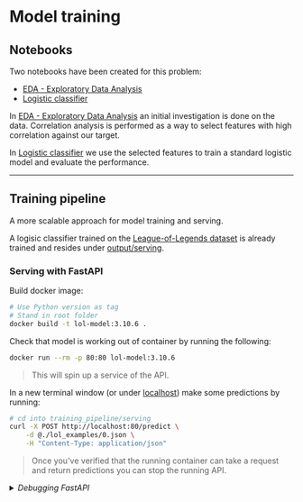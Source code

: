 # Model training

## Notebooks

Two notebooks have been created for this problem:

* [EDA - Exploratory Data Analysis](./eda.ipynb)
* [Logistic classifier](./logistic_model.ipynb)

In [EDA - Exploratory Data Analysis](./eda.ipynb) an initial investigation is done on the data. Correlation analysis is performed as a way to select features with high correlation against our target.

In [Logistic classifier](./logistic_model.ipynb) we use the selected features to train a standard logistic model and evaluate the performance.

---

## Training pipeline

A more scalable approach for model training and serving.

A logisic classifier trained on the [League-of-Legends dataset](https://www.kaggle.com/datasets/datasnaek/league-of-legends) is already trained and resides under [output/serving](/training_pipeline/output/serving/).

### Serving with FastAPI

Build docker image:

```bash
# Use Python version as tag
# Stand in root folder
docker build -t lol-model:3.10.6 .
```

Check that model is working out of container by running the following:

```bash
docker run --rm -p 80:80 lol-model:3.10.6
```

> This will spin up a service of the API.

In a new terminal window (or under [localhost](https://localhost:80/docs)) make some predictions by running:

```bash
# cd into training_pipeline/serving
curl -X POST http://localhost:80/predict \
    -d @./lol_examples/0.json \
    -H "Content-Type: application/json"
```

> Once you've verified that the running container can take a request and return predictions you can stop the running API.


<details>
<summary> <i> Debugging FastAPI </i> </summary>

In case the API needs debugging, set breakpoint in [app.py](/training_pipeline/app.py) and run debugger from your console (VSCode, Pycharm, etc.).

This will start the API session, go to [localhost](https://localhost:80/docs) and send an example `JSON` (or send data via `curl`) to the API. You should hit the breakpoint and you can start debugging.

</details>
<br>